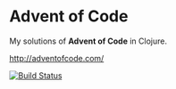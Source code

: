 # Advent of Code

My solutions of **Advent of Code** in Clojure.

http://adventofcode.com/

[![Build Status](https://travis-ci.org/alphaone/advent-of-code-clj.svg)](https://travis-ci.org/alphaone/advent-of-code-clj)
